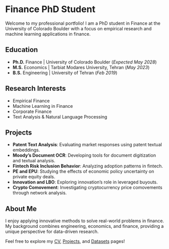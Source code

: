 # Finance PhD Student

Welcome to my professional portfolio! I am a PhD student in Finance at the University of Colorado Boulder with a focus on empirical research and machine learning applications in finance.

## Education
- **Ph.D.** Finance | University of Colorado Boulder (_Expected May 2028_)
- **M.S.** Economics | Tarbiat Modares University, Tehran (_May 2023_)
- **B.S.** Engineering | University of Tehran (_Feb 2019_)

## Research Interests
- Empirical Finance
- Machine Learning in Finance
- Corporate Finance
- Text Analysis & Natural Language Processing

## Projects
- **Patent Text Analysis**: Evaluating market responses using patent textual embeddings.
- **Moody’s Document OCR**: Developing tools for document digitization and textual analysis.
- **Fintech Risk Inclusion Behavior**: Analyzing adoption patterns in fintech.
- **PE and EPU**: Studying the effects of economic policy uncertainty on private equity deals.
- **Innovation and LBO**: Exploring innovation’s role in leveraged buyouts.
- **Crypto Comovement**: Investigating cryptocurrency price comovements through network analysis.

## About Me
I enjoy applying innovative methods to solve real-world problems in finance. My background combines engineering, economics, and finance, providing a unique perspective for data-driven research.

Feel free to explore my [CV](cv.html), [Projects](projects.html), and [Datasets](datasets.html) pages!
